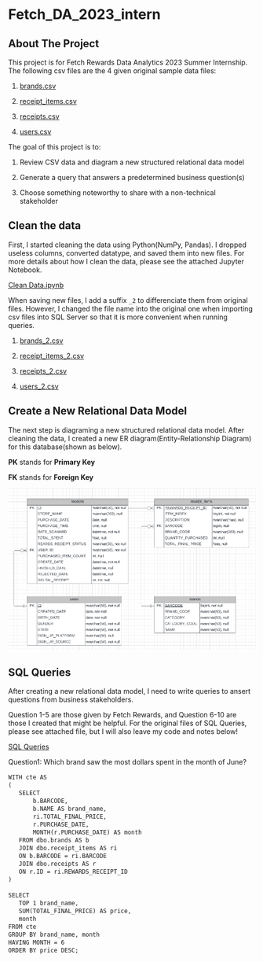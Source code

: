 # Fetch_DA_2023_intern

## About The Project
This project is for Fetch Rewards Data Analytics 2023 Summer Internship. 
The following csv files are the 4 given original sample data files:

1. [brands.csv](brands.csv)

2. [receipt_items.csv](receipt_items.csv)

3. [receipts.csv](receipts.csv)

4. [users.csv](users.csv)

The goal of this project is to:
1. Review CSV data and diagram a new structured relational data model

2. Generate a query that answers a predetermined business question(s) 

3. Choose something noteworthy to share with a non-technical stakeholder

## Clean the data
First, I started cleaning the data using Python(NumPy, Pandas). I dropped useless columns, converted datatype, and saved them into new files.
For more details about how I clean the data, please see the attached Jupyter Notebook.

[Clean Data.ipynb](Clean%20Data.ipynb)

When saving new files, I add a suffix ```_2``` to differenciate them from original files. However, I changed the file name into the original one when importing csv files into SQL Server so that it is more convenient when running queries.

1. [brands_2.csv](brands_2.csv)

2. [receipt_items_2.csv](receipt_items_2.csv)

3. [receipts_2.csv](receipts_2.csv)

4. [users_2.csv](users_2.csv)


## Create a New Relational Data Model
The next step is diagraming a new structured relational data model. After cleaning the data, I created a new ER diagram(Entity-Relationship Diagram) for this database(shown as below).

**PK** stands for **Primary Key**

**FK** stands for **Foreign Key**

![Relational Data Model Diagram](Relational%20Data%20Model.png)

 ## SQL Queries
 After creating a new relational data model, I need to write queries to ansert questions from business stakeholders.

 Question 1-5 are those given by Fetch Rewards, and Question 6-10 are those I created that might be helpful.
 For the original files of SQL Queries, please see attached file, but I will also leave my code and notes below!
 
 [SQL Queries](SQLQuery.sql)

 Question1: Which brand saw the most dollars spent in the month of June?
 
 ```
 WITH cte AS
(
    SELECT
        b.BARCODE,
        b.NAME AS brand_name,
        ri.TOTAL_FINAL_PRICE,
        r.PURCHASE_DATE,
        MONTH(r.PURCHASE_DATE) AS month
    FROM dbo.brands AS b
    JOIN dbo.receipt_items AS ri
    ON b.BARCODE = ri.BARCODE
    JOIN dbo.receipts AS r
    ON r.ID = ri.REWARDS_RECEIPT_ID
)

SELECT
    TOP 1 brand_name,
    SUM(TOTAL_FINAL_PRICE) AS price,
    month
FROM cte
GROUP BY brand_name, month
HAVING MONTH = 6
ORDER BY price DESC;
 ```